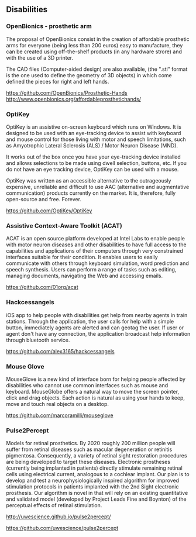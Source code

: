 ## Disabilities

### OpenBionics - prosthetic arm

The proposal of OpenBionics consist in the creation of affordable prosthetic arms for everyone (being less than 200 euros) easy to manufacture, they can be created using off-the-shelf products (in any hardware strore) and with the use of a 3D printer.

The CAD files (Computer-aided design) are also available, (the ".stl" format is the one used to define the geometry of 3D objects) in which come defined the pieces for right and left hands.

https://github.com/OpenBionics/Prosthetic-Hands    
http://www.openbionics.org/affordableprosthetichands/

### OptiKey

OptiKey is an assistive on-screen keyboard which runs on Windows. It is designed to be used with an eye-tracking device to assist with keyboard and mouse control for those living with motor and speech limitations, such as Amyotrophic Lateral Sclerosis (ALS) / Motor Neuron Disease (MND).

It works out of the box once you have your eye-tracking device installed and allows selections to be made using dwell selection, buttons, etc. If you do not have an eye tracking device, OptiKey can be used with a mouse.

OptiKey was written as an accessible alternative to the outrageously expensive, unreliable and difficult to use AAC (alternative and augmentative communication) products currently on the market. It is, therefore, fully open-source and free. Forever.

https://github.com/OptiKey/OptiKey


### Assistive Context-Aware Toolkit (ACAT)

ACAT is an open source platform developed at Intel Labs to enable people with motor neuron diseases and other disabilities to have full access to the capabilities and applications of their computers through very constrained interfaces suitable for their condition. It enables users to easily communicate with others through keyboard simulation, word prediction and speech synthesis. Users can perform a range of tasks such as editing, managing documents, navigating the Web and accessing emails.    

https://github.com/01org/acat

### Hackcessangels

iOS app to help people with disabilities get help from nearby agents in train stations. Through the application, the user calls for help with a simple button, immediately agents are alerted and can geotag the user. If user or agent don't have any connection, the application broadcast help information through bluetooth service.

https://github.com/alex3165/hackcessangels


### Mouse Glove

MouseGlove is a new kind of interface born for helping people affected by disabilities who cannot use common interfaces such as mouse and keyboard. MouseGlobe offers a natural way to move the screen pointer, click and drag objects. Each action is natural as using your hands to keep, move and touch real objects on a desktop.

https://github.com/marcoramilli/mouseglove

### Pulse2Percept

Models for retinal prosthetics.
By 2020 roughly 200 million people will suffer from retinal diseases such as macular degeneration or retinitis pigmentosa. Consequently, a variety of retinal sight restoration procedures are being developed to target these diseases. Electronic prostheses (currently being implanted in patients) directly stimulate remaining retinal cells using electrical current, analogous to a cochlear implant.
Our plan is to develop and test a neurophysiologically inspired algorithm for improved stimulation protocols in patients implanted with the 2nd Sight electronic prosthesis. Our algorithm is novel in that will rely on an existing quantitative and validated model (developed by Project Leads Fine and Boynton) of the perceptual effects of retinal stimulation.

http://uwescience.github.io/pulse2percept/

https://github.com/uwescience/pulse2percept
